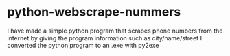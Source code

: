 # python-webscrape-nummers
I have made a simple python program that scrapes phone numbers from the internet by giving the program information such as city/name/street
I converted the python program to an .exe with py2exe

